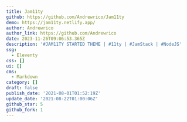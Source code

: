 ```yaml
---
title: Jam11ty
github: https://github.com/Andrewrico/Jam11ty
demo: https://jam11ty.netlify.app/
author: Andrewrico
author_link: https://github.com/Andrewrico
date: 2023-11-26T09:06:53.365Z
description: '#JAM11TY STARTED THEME | #11ty | #JamStack | #NodeJS'
ssg:
  - Eleventy
css: []
ui: []
cms:
  - Markdown
category: []
draft: false
publish_date: '2021-08-01T01:52:19Z'
update_date: '2021-08-22T01:00:06Z'
github_star: 5
github_fork: 1
---
```

